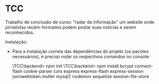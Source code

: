 # TCC
Trabalho de conclusão de curso: "radar da informação" um website onde jornalistas recém-formados podem postar suas notícias e serem reconhecidos.

Instalação:

- Para a instalação correta das dependências do projeto (os pacotes necessários), é preciso rodar os respectivos comandos no console:

  \TCC\backend> npm init
  \TCC\backend> npm install bcrypt connect-flash cookie-parser cors express express-flash express-session jsonwebtoken multer mysql2 nodemon sequelize session-file-store